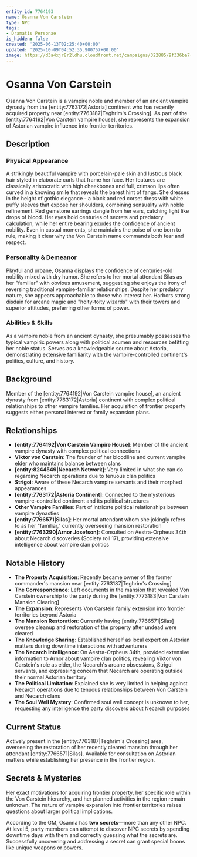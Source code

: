 ```yaml
---
entity_id: 7764193
name: Osanna Von Carstein
type: NPC
tags:
- Dramatis Personae
is_hidden: false
created: '2025-06-13T02:25:40+00:00'
updated: '2025-10-09T04:52:35.900757+00:00'
image: https://d3a4xjr8r2ldhu.cloudfront.net/campaigns/322885/9f336ba7-04b3-46e7-ac82-354e9a75d720.png
---
```


# Osanna Von Carstein

Osanna Von Carstein is a vampire noble and member of an ancient vampire dynasty from the [entity:7763172|Astoria] continent who has recently acquired property near [entity:7763187|Teghrim's Crossing]. As part of the [entity:7764192|Von Carstein vampire house], she represents the expansion of Astorian vampire influence into frontier territories.

## Description

### Physical Appearance

A strikingly beautiful vampire with porcelain-pale skin and lustrous black hair styled in elaborate curls that frame her face. Her features are classically aristocratic with high cheekbones and full, crimson lips often curved in a knowing smile that reveals the barest hint of fangs. She dresses in the height of gothic elegance - a black and red corset dress with white puffy sleeves that expose her shoulders, combining sensuality with noble refinement. Red gemstone earrings dangle from her ears, catching light like drops of blood. Her eyes hold centuries of secrets and predatory calculation, while her entire bearing exudes the confidence of ancient nobility. Even in casual moments, she maintains the poise of one born to rule, making it clear why the Von Carstein name commands both fear and respect.

### Personality & Demeanor

Playful and urbane, Osanna displays the confidence of centuries-old nobility mixed with dry humor. She refers to her mortal attendant Silas as her "familiar" with obvious amusement, suggesting she enjoys the irony of reversing traditional vampire-familiar relationships. Despite her predatory nature, she appears approachable to those who interest her. Harbors strong disdain for arcane magic and "hoity-toity wizards" with their towers and superior attitudes, preferring other forms of power.

### Abilities & Skills

As a vampire noble from an ancient dynasty, she presumably possesses the typical vampiric powers along with political acumen and resources befitting her noble status. Serves as a knowledgeable source about Astoria, demonstrating extensive familiarity with the vampire-controlled continent's politics, culture, and history.

## Background

Member of the [entity:7764192|Von Carstein vampire house], an ancient dynasty from [entity:7763172|Astoria] continent with complex political relationships to other vampire families. Her acquisition of frontier property suggests either personal interest or family expansion plans.

## Relationships

- **[entity:7764192|Von Carstein Vampire House]**: Member of the ancient vampire dynasty with complex political connections
- **Viktor von Carstein**: The founder of her bloodline and current vampire elder who maintains balance between clans
- **[entity:8244549|Necarch Network]**: Very limited in what she can do regarding Necarch operations due to tenuous clan politics
- **Strigoi**: Aware of these Necarch vampire servants and their morphed appearances
- **[entity:7763172|Astoria Continent]**: Connected to the mysterious vampire-controlled continent and its political structures
- **Other Vampire Families**: Part of intricate political relationships between vampire dynasties
- **[entity:7766571|Silas]**: Her mortal attendant whom she jokingly refers to as her "familiar," currently overseeing mansion restoration
- **[entity:7763290|Arnor Josefson]**: Consulted on Aestra-Orpheus 34th about Necarch discoveries (Society roll 17), providing extensive intelligence about vampire clan politics

## Notable History

- **The Property Acquisition**: Recently became owner of the former commander's mansion near [entity:7763187|Teghrim's Crossing]
- **The Correspondence**: Left documents in the mansion that revealed Von Carstein ownership to the party during the [entity:7773183|Von Carstein Mansion Clearing]
- **The Expansion**: Represents Von Carstein family extension into frontier territories beyond Astoria
- **The Mansion Restoration**: Currently having [entity:7766571|Silas] oversee cleanup and restoration of the property after undead were cleared
- **The Knowledge Sharing**: Established herself as local expert on Astorian matters during downtime interactions with adventurers
- **The Necarch Intelligence**: On Aestra-Orpheus 34th, provided extensive information to Arnor about vampire clan politics, revealing Viktor von Carstein's role as elder, the Necarch's arcane obsessions, Strigoi servants, and expressing concern that Necarch are operating outside their normal Astorian territory
- **The Political Limitation**: Explained she is very limited in helping against Necarch operations due to tenuous relationships between Von Carstein and Necarch clans
- **The Soul Well Mystery**: Confirmed soul well concept is unknown to her, requesting any intelligence the party discovers about Necarch purposes

## Current Status

Actively present in the [entity:7763187|Teghrim's Crossing] area, overseeing the restoration of her recently cleared mansion through her attendant [entity:7766571|Silas]. Available for consultation on Astorian matters while establishing her presence in the frontier region.

## Secrets & Mysteries

Her exact motivations for acquiring frontier property, her specific role within the Von Carstein hierarchy, and her planned activities in the region remain unknown. The nature of vampire expansion into frontier territories raises questions about larger political implications.

According to the GM, Osanna has **two secrets**—more than any other NPC. At level 5, party members can attempt to discover NPC secrets by spending downtime days with them and correctly guessing what the secrets are. Successfully uncovering and addressing a secret can grant special boons like unique weapons or powers.